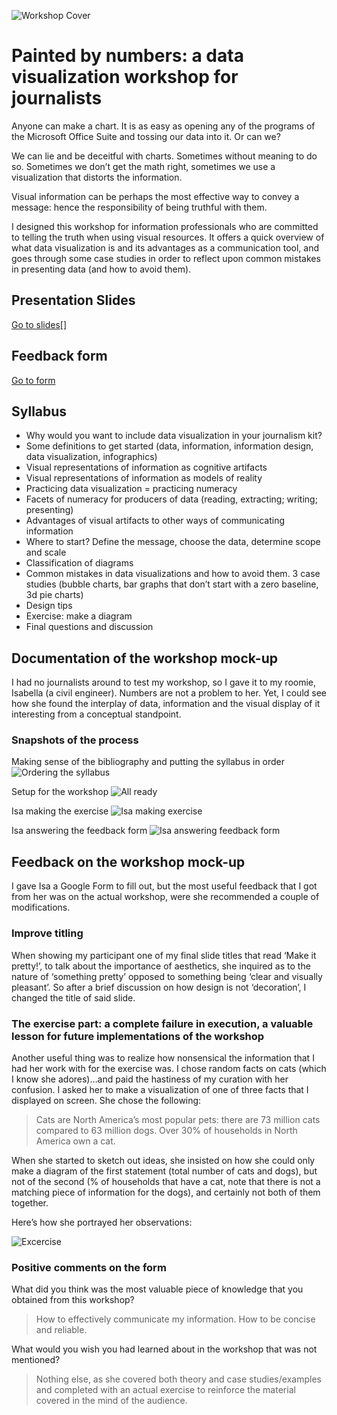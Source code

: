 ![Workshop Cover](http://itp.pilargomezruiz.com/wp-content/uploads/2017/03/workshop-cover.png)

# Painted by numbers: a data visualization workshop for journalists 

Anyone can make a chart. It is as easy as opening any of the programs of the Microsoft Office Suite and tossing our data into it. Or can we? 

We can lie and be deceitful with charts. Sometimes without meaning to do so. Sometimes we don’t get the math right, sometimes we use a visualization that distorts the information. 

Visual information can be perhaps the most effective way to convey a message: hence the responsibility of being truthful with them. 

I designed this workshop for information professionals who are committed to telling the truth when using visual resources. It offers a quick overview of what data visualization is and its advantages as a communication tool, and goes through some case studies in order to reflect upon common mistakes in presenting data (and how to avoid them).  


## Presentation Slides
[Go to slides](https://docs.google.com/presentation/d/1tD3rRvmLCXuf8K1PpFlzz2dk_rsDXEf8WVuLW6ZP1Uc/edit?usp=sharing)[]

## Feedback form
[Go to form](https://docs.google.com/a/nyu.edu/forms/d/e/1FAIpQLScx35Po1RNGn0PWxHnaADHZ-4hUiFXtvGe7XoPqtbO6YadP7A/viewform?usp=sf_link)

## Syllabus

- Why would you want to include data visualization in your journalism kit?
- Some definitions to get started (data, information, information design, data visualization, infographics)
- Visual representations of information as cognitive artifacts
- Visual representations of information as models of reality
- Practicing data visualization = practicing numeracy
- Facets of numeracy for producers of data (reading, extracting; writing; presenting) 
- Advantages of visual artifacts to other ways of communicating information
- Where to start? Define the message, choose the data, determine scope and scale
- Classification of diagrams
- Common mistakes in data visualizations and how to avoid them. 3 case studies (bubble charts, bar graphs that don’t start with a zero baseline, 3d pie charts)
- Design tips
- Exercise: make a diagram 
- Final questions and discussion

## Documentation of the workshop mock-up

I had no journalists around to test my workshop, so I gave it to my roomie, Isabella (a civil engineer). Numbers are not a problem to her. Yet, I could see how she found the interplay of data, information and the visual display of it interesting from a conceptual standpoint. 

### Snapshots of the process
Making sense of the bibliography and putting the syllabus in order
![Ordering the syllabus](http://itp.pilargomezruiz.com/wp-content/uploads/2017/03/ordering-syllabus.jpg)

Setup for the workshop
![All ready](http://itp.pilargomezruiz.com/wp-content/uploads/2017/03/workshop-ready.jpg)

Isa making the exercise
![Isa making exercise](http://itp.pilargomezruiz.com/wp-content/uploads/2017/03/isa-doing-exercise.jpg)


Isa answering the feedback form
![Isa answering feedback form](http://itp.pilargomezruiz.com/wp-content/uploads/2017/03/isa-answering-survey.jpg)

## Feedback on the workshop mock-up

I gave Isa a Google Form to fill out, but the most useful feedback that I got from her was on the actual workshop, were she recommended a couple of modifications. 

### Improve titling
When showing my participant one of my final slide titles that read ‘Make it pretty!’, to talk about the importance of aesthetics, she inquired as to the nature of ‘something pretty’ opposed to something being ‘clear and visually pleasant’. So after a brief discussion on how design is not ‘decoration’, I changed the title of said slide. 


### The exercise part: a complete failure in execution, a valuable lesson for future implementations of the workshop

Another useful thing was to realize how nonsensical the information that I had her work with for the exercise was. I chose random facts on cats (which I know she adores)…and paid the hastiness of my curation with her confusion. I asked her to make a visualization of one of three facts that I displayed on screen. She chose the following: 

>Cats are North America’s most popular pets: there are 73 million cats compared to 63 million dogs. Over 30% of households in North America own a cat.

When she started to sketch out ideas, she insisted on how she could only make a diagram of the first statement (total number of cats and dogs), but not of the second (% of households that have a cat, note that there is not a matching piece of information for the dogs), and certainly not both of them together. 

Here’s how she portrayed her observations: 

![Excercise](http://itp.pilargomezruiz.com/wp-content/uploads/2017/03/isa-exercise.jpg)


### Positive comments on the form

What did you think was the most valuable piece of knowledge that you obtained from this workshop?

> How to effectively communicate my information. How to be concise and reliable.

What would you wish you had learned about in the workshop that was not mentioned?

> Nothing else, as she covered both theory and case studies/examples and completed with an actual exercise to reinforce the material covered in the mind of the audience. 

